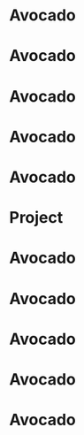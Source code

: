 # Avocado
# Avocado
# Avocado
# Avocado
# Avocado
# Project
# Avocado
# Avocado
# Avocado
# Avocado
# Avocado
